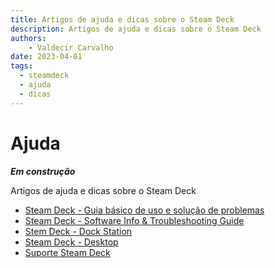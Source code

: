 ```yaml
---
title: Artigos de ajuda e dicas sobre o Steam Deck 
description: Artigos de ajuda e dicas sobre o Steam Deck 
authors:
    - Valdecir Carvalho
date: 2023-04-01
tags:
  - steamdeck
  - ajuda
  - dicas
---
```



# Ajuda
**_Em construção_**

Artigos de ajuda e dicas sobre o Steam Deck

+ [Steam Deck - Guia básico de uso e solução de problemas](ajuda-steam-deck-uso-basico-e-resolucao-de-problemas.md)
+ [Steam Deck - Software Info & Troubleshooting Guide](ajuda-steam-deck-software-e-resolucao-de-problemas.md)
+ [Stem Deck - Dock Station](ajuda-steam-deck-docking-station.md)
+ [Steam Deck - Desktop](ajuda-steam-deck-desktop.md)
+ [Suporte Steam Deck](https://help.steampowered.com/pt-br/wizard/HelpWithSteamDeck)